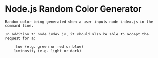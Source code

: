 # Node.js Random Color Generator

    Random color being generated when a user inputs node index.js in the command line.

    In addition to node index.js, it should also be able to accept the request for a:

         hue (e.g. green or red or blue)
        luminosity (e.g. light or dark)
